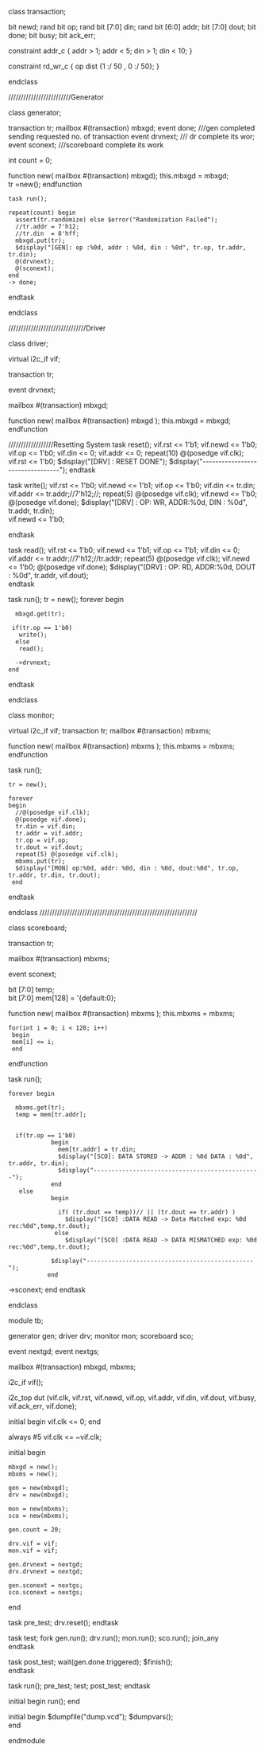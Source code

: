 class transaction;
  
  bit newd;
  rand bit op;
  rand bit [7:0] din;
  rand bit [6:0] addr;
  bit [7:0] dout;
  bit done;
  bit busy;
  bit ack_err;
  
  constraint addr_c { addr > 1; addr < 5; din > 1; din < 10; }
  
  
  constraint rd_wr_c {
    op dist {1 :/ 50 ,  0 :/ 50};
  }
  
  
endclass
 
/////////////////////////Generator
 
class generator;
  
  transaction tr;
  mailbox #(transaction) mbxgd;
  event done; ///gen completed sending requested no. of transaction
  event drvnext; /// dr complete its wor;
  event sconext; ///scoreboard complete its work
 
   int count = 0;
  
  function new( mailbox #(transaction) mbxgd);
    this.mbxgd = mbxgd;   
    tr =new();
  endfunction
  
    task run();
    
    repeat(count) begin
      assert(tr.randomize) else $error("Randomization Failed");
      //tr.addr = 7'h12;
      //tr.din  = 8'hff;
      mbxgd.put(tr);
      $display("[GEN]: op :%0d, addr : %0d, din : %0d", tr.op, tr.addr, tr.din);
      @(drvnext);
      @(sconext);
    end
    -> done;
  endtask
  
   
endclass
 
 
///////////////////////////////Driver
 
 
class driver;
  
  virtual i2c_if vif;
  
  transaction tr;
  
  event drvnext;
  
  mailbox #(transaction) mbxgd;
 
  
  function new( mailbox #(transaction) mbxgd );
    this.mbxgd = mbxgd; 
  endfunction
  
  //////////////////Resetting System
  task reset();
    vif.rst <= 1'b1;
    vif.newd <= 1'b0;
    vif.op <= 1'b0;
    vif.din <= 0;
    vif.addr  <= 0;
    repeat(10) @(posedge vif.clk);
    vif.rst <= 1'b0;
    $display("[DRV] : RESET DONE"); 
    $display("---------------------------------"); 
  endtask
  
  task write();
    vif.rst <= 1'b0;
    vif.newd <= 1'b1;
    vif.op <= 1'b0;
    vif.din <= tr.din;
    vif.addr  <= tr.addr;//7'h12;//;
    repeat(5) @(posedge vif.clk);
    vif.newd <= 1'b0;
    @(posedge vif.done);
    $display("[DRV] : OP: WR, ADDR:%0d, DIN : %0d", tr.addr, tr.din);    
    vif.newd <= 1'b0;
    
 
  endtask
  
   task read();
    vif.rst <= 1'b0;
    vif.newd <= 1'b1;
    vif.op <= 1'b1;
    vif.din <= 0;
    vif.addr  <= tr.addr;//7'h12;//tr.addr;
    repeat(5) @(posedge vif.clk);
    vif.newd <= 1'b0;
    @(posedge vif.done);
    $display("[DRV] : OP: RD, ADDR:%0d, DOUT : %0d", tr.addr, vif.dout);    
  endtask
  
  
  task run();
    tr = new();
    forever begin
      
      mbxgd.get(tr);
      
     if(tr.op == 1'b0)
       write();
      else
       read();
      
      ->drvnext;
    end
  endtask
  
    
  
endclass
 
 
 


 
class monitor;
    
  virtual i2c_if vif; 
  transaction tr;
  mailbox #(transaction) mbxms;
 
 
  
 
  
  function new( mailbox #(transaction) mbxms );
    this.mbxms = mbxms;
  endfunction
  
  
  task run();
    
    tr = new();
    
    forever 
    begin
      //@(posedge vif.clk);
      @(posedge vif.done);
      tr.din = vif.din;
      tr.addr = vif.addr;
      tr.op = vif.op;
      tr.dout = vif.dout;
      repeat(5) @(posedge vif.clk);
      mbxms.put(tr); 
      $display("[MON] op:%0d, addr: %0d, din : %0d, dout:%0d", tr.op, tr.addr, tr.din, tr.dout);
     end
      
    
  endtask
  
endclass
///////////////////////////////////////////////////////////////
 
class scoreboard;
  
  transaction tr;
  
  mailbox #(transaction) mbxms;
  
  event sconext;
  
  bit [7:0] temp;  
  bit [7:0] mem[128] = '{default:0};
  
 
  
  function new( mailbox #(transaction) mbxms );
    this.mbxms = mbxms;
    
    for(int i = 0; i < 128; i++)
     begin
     mem[i] <= i;
     end
     
  endfunction
  
  
  task run();
 
    forever begin
      
      mbxms.get(tr);
      temp = mem[tr.addr];
                
      
      if(tr.op == 1'b0)
                begin   
                  mem[tr.addr] = tr.din;
                  $display("[SCO]: DATA STORED -> ADDR : %0d DATA : %0d", tr.addr, tr.din);
                  $display("-----------------------------------------------");
                end
       else 
                begin
                 
                  if( (tr.dout == temp))// || (tr.dout == tr.addr) )
                    $display("[SCO] :DATA READ -> Data Matched exp: %0d rec:%0d",temp,tr.dout);
                 else
                    $display("[SCO] :DATA READ -> DATA MISMATCHED exp: %0d rec:%0d",temp,tr.dout);
                         
                $display("-----------------------------------------------");
               end
  ->sconext;
    end 
  endtask
  
  
endclass
 
 
 
 
 
module tb;
   
  generator gen;
  driver drv;
  monitor mon;
  scoreboard sco;
  
  
  event nextgd;
  event nextgs;
 
  
  mailbox #(transaction) mbxgd, mbxms;
 
  
  i2c_if vif();
  
  i2c_top dut (vif.clk, vif.rst,  vif.newd, vif.op, vif.addr, vif.din, vif.dout, vif.busy, vif.ack_err, vif.done);
 
  initial begin
    vif.clk <= 0;
  end
  
  always #5 vif.clk <= ~vif.clk;
  
   initial begin
   
     
    mbxgd = new();
    mbxms = new();
    
    gen = new(mbxgd);
    drv = new(mbxgd);
    
    mon = new(mbxms);
    sco = new(mbxms);
 
    gen.count = 20;
  
    drv.vif = vif;
    mon.vif = vif;
    
    gen.drvnext = nextgd;
    drv.drvnext = nextgd;
    
    gen.sconext = nextgs;
    sco.sconext = nextgs;
  
   end
  
  task pre_test;
  drv.reset();
  endtask
  
  task test;
    fork
      gen.run();
      drv.run();
      mon.run();
      sco.run();
    join_any  
  endtask
  
  
  task post_test;
    wait(gen.done.triggered);
    $finish();    
  endtask
  
  task run();
    pre_test;
    test;
    post_test;
  endtask
  
  initial begin
    run();
  end
   
  initial begin
    $dumpfile("dump.vcd");
    $dumpvars();   
  end
   
endmodule
